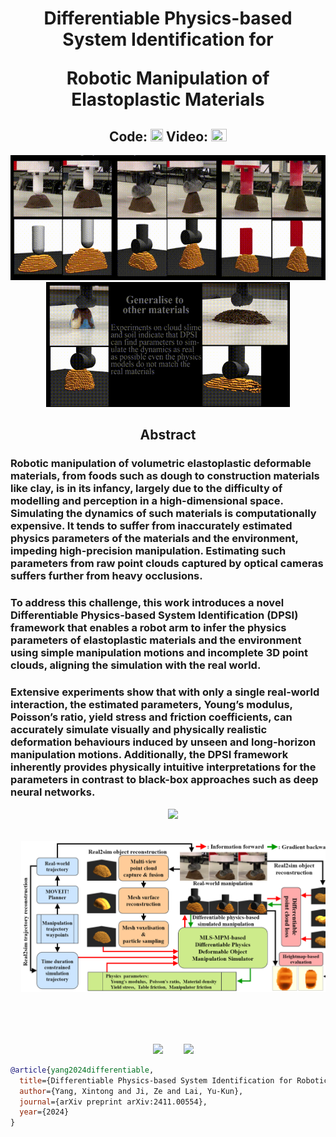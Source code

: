 <h1 align="center">
Differentiable Physics-based System Identification for 

Robotic Manipulation of Elastoplastic Materials
</h1>

<h2 align="center">
Code: <a href="https://github.com/IanYangChina/SI4RP-data"><img src="https://cdn-icons-png.flaticon.com/512/25/25231.png" width="20" height="20"></a>
Video: <a href="https://www.youtube.com/watch?v=2-9JWRsQhTU"><img src="https://upload.wikimedia.org/wikipedia/commons/thumb/0/09/YouTube_full-color_icon_%282017%29.svg/2560px-YouTube_full-color_icon_%282017%29.svg.png" width="25" height="20"></a>
</h2>

<p align="center">
  <img src="https://github.com/IanYangChina/SI4RP-data/blob/main/docs/Clay.gif" height="200"/>
  <img src="https://github.com/IanYangChina/SI4RP-data/blob/main/docs/Cloud_slime.gif" height="200"/>
</p>

<h2 align="center"> Abstract </h2>

### Robotic manipulation of volumetric elastoplastic deformable materials, from foods such as dough to construction materials like clay, is in its infancy, largely due to the difficulty of modelling and perception in a high-dimensional space. Simulating the dynamics of such materials is computationally expensive. It tends to suffer from inaccurately estimated physics parameters of the materials and the environment, impeding high-precision manipulation. Estimating such parameters from raw point clouds captured by optical cameras suffers further from heavy occlusions.
### To address this challenge, this work introduces a novel Differentiable Physics-based System Identification (DPSI) framework that enables a robot arm to infer the physics parameters of elastoplastic materials and the environment using simple manipulation motions and incomplete 3D point clouds, aligning the simulation with the real world.
### Extensive experiments show that with only a single real-world interaction, the estimated parameters, Young’s modulus, Poisson’s ratio, yield stress and friction coefficients, can accurately simulate visually and physically realistic deformation behaviours induced by unseen and long-horizon manipulation motions. Additionally, the DPSI framework inherently provides physically intuitive interpretations for the parameters in contrast to black-box approaches such as deep neural networks. 

<pre align="center">
  <img src="https://github.com/IanYangChina/SI4RP-data/blob/main/docs/real-platform-problem.png" width="700"/>


  <img src="https://github.com/IanYangChina/SI4RP-data/blob/main/docs/Diagram.png" width="710"/>





  <img src="https://upload.wikimedia.org/wikipedia/commons/thumb/e/ef/Cardiff_University_%28logo%29.svg/512px-Cardiff_University_%28logo%29.svg.png" height="80"/>    <img src="https://upload.wikimedia.org/wikipedia/commons/thumb/9/9c/UKRI_EPSR_Council-Logo_Horiz-RGB.png/799px-UKRI_EPSR_Council-Logo_Horiz-RGB.png" height="80"/>
</pre>

```bibtex
@article{yang2024differentiable,
  title={Differentiable Physics-based System Identification for Robotic Manipulation of Elastoplastic Materials},
  author={Yang, Xintong and Ji, Ze and Lai, Yu-Kun},
  journal={arXiv preprint arXiv:2411.00554},
  year={2024}
}
```
